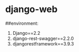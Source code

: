 # django-web

##environment:

1. Django==2.2
2. django-rest-swagger==2.2.0
3. djangorestframework==3.9.3